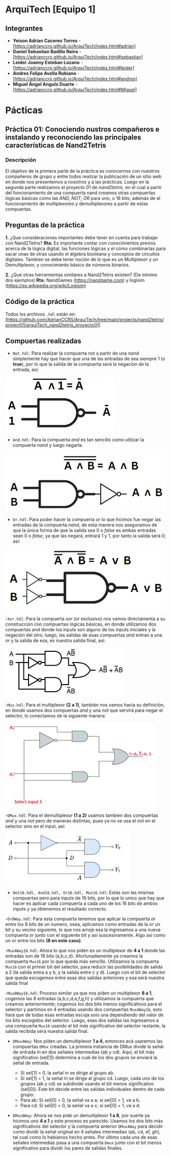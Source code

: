# ArquiTech [Equipo 1]
## Integrantes
- **Yeison Adrian Caceres Torres** - [https://adrianccrs.github.io/ArquiTech/index.html#adrian]
- **Daniel Sebastian Badillo Neira** - [https://adrianccrs.github.io/ArquiTech/index.html#sebastian]
- **Leider Joanny Esteban Lozano** - [https://adrianccrs.github.io/ArquiTech/index.html#leider]
- **Andres Felipe Avella Rubiano** - [https://adrianccrs.github.io/ArquiTech/index.html#andres]
- **Miguel Ángel Angulo Duarte** - [https://adrianccrs.github.io/ArquiTech/index.html#Miguel]

# Pácticas

## Práctica 01: Conociendo nustros compañeros e instalando y reconociendo las principales características de Nand2Tetris

### Descripción
El objetivo de la primera parte de la práctica es conocernos con nuestros compañeros de grupo y entre todos realizar la publicación de un sitio web en donde nos presentemos a nosotros y a las prácticas. Luego en la segunda parte realizamos el proyecto 01 de _nand2tetris_, en el cual a partir del funcionamiento de una compuerta nand creamos otras compuertas lógicas básicas como las _AND, NOT, OR_ para uno, o 16 bits; además de el funcionamiento de multiplexores y demultiplexores a partir de estas compuertas.

## Preguntas de la práctica
**1.** ¿Que consideraciones importantes debe tener en cuenta para trabajar con Nand2Tetris?
**Rta:** Es importante contar con conocimientos previos acerca de la lógica digital, las funciones lógicas y el cómo combinarlas para sacar unas de otras usando el álgebra booleana y conceptos de circuitos digitales. Tambien se debe tener noción de lo que es un Multiplexor y un Demultiplexor, y conocimiento básico de números binarios.

**2.** ¿Qué otras herramientas similares a Nand2Tetris existen? (De mínimo dos ejemplos)
**Rta:** NandGames (https://nandgame.com) y logisim (https://es.wikipedia.org/wiki/Logisim)

## Código de la práctica

Todos los archivos `.hdl` están en: [https://github.com/AdrianCCRS/ArquiTech/tree/main/projects/nand2tetris/project01/arquiTech_nand2tetris_proyecto01]

## Compuertas realizadas
- `Not.hdl`: Para realizar la compuerta not a partir de una _nand_ simplemente hay que hacer que una de las entradas de sea siempre 1 (o **true**), por lo que la salida de la compuerta será la negación de la entrada, así:

![compuerta not](./src/project1_img/not.png)

- `And.hdl`: Para la compuerta _and_ es tan sencillo como utilizar la compuerta _nand_ y luego negarla.

![compuerta and](./src/project1_img/and.png)

- `Or.hdl`: Para poder hacer la compuerta _or_ lo que hicimos fue negar las entradas de la compuerta _nand_, de esta manera nos aseguramos de que la única forma de que la salida sea 0 o _false_ es ambas entradas sean 0 o _false_, ya que las negará, entrará 1 y 1, por tanto la salida será 0; así:

![compuerta or](./src/project1_img/or.png)

-`Xor.hdl`: Para la compuerta _xor_ (or exclusivo) nos vamos directamenta a su construccion con compuertas lógicas básicas, en donde utilizamos dos compuertas _and_ donde los inputs son alguno de los inputs iniciales y la negación del otro; luego, las salidas de esas compuertas _and_ entran a una _or_ y la salida de esa, es nuestra salida final, así:

![compuerta xor](./src/project1_img/xor.png)

-`Mux.hdl`: Para el multiplexor **(2 a 1)**, también nos vamos hacia su definición, en donde usamos dos compuertas _and_ y una _not_ que servirá para negar el selector, lo conectamos de la siguiente manera:

![multiplexor](./src/project1_img/mux.png)

-`DMux.hdl`: Para el demultiplexor **(1 a 2)** usamos tambien dos compuertas _and_ y una _not_ pero de maneras distintas, pues ya no se usa el _not_ en el selector sino en el input, así:

![demultiplexor](./src/project1_img/dmux.png)

- `Not16.hdl, And16.hdl, Or16.hdl, Mux16.hdl`: Estas son las mismas compuertas pero para inputs de 16 bits, por lo que lo unico que hay que hacer es aplicar cada compuerta a cada uno de los 16 bits de ambos inputs y ya obtenemos el resultado correcto.

-`Or8Way.hdl`: Para esta compuerta tenemos que aplicar la compuerta _or_ entre los 8 bits de un numero, osea, aplicamos como entradas de la _or_ un bit y su vecino siguiente, lo que nos arroje esa la ingresamos a una nueva compuerta _or_ junto con el siguiente bit y así suscesivamente. Algo así como un _or_ entre los bits **(8 en este caso)**.

-`Mux4Way16.hdl`: Ahora lo que nos piden es un multiplexor de **4 a 1** donde las entradas son de 16 bits (a,b,c,d). Afortunadamente ya creamos la compuerta `Mux16` por lo que queda más sencillo. Utilizamos la compuerta `Mux16` con el primer bit del selector, para reducir las posibilidades de salida a 2 (la salida entra a y b, y la salida entre c y d). Luego con el bit de selector que queda escogemos entre esas dos salidas anteriores y esa será nuestra salida final

-`Mux8Way16.hdl`: Proceso similar ya que nos piden un multiplexor **8 a 1**, cogemos las 8 entradas (a,b,c,d,e,f,g,h) y utilizamos la compuerta que creamos anteriormente; cogemos los dos bits menos significativos para el selector y partimos en 4 entradas usando dos compuertas `Mux4Way16`, esto hará que de todas esas entradas escoja solo una dependiendo del valor de los bits escogidos del selector. Luego, esas dos salidas las ingresamos a una compuerta `Mux16` usando el bit más significativo del selector restante, la salida recibida será nuestra salida final.

- `DMux4Way`: Nos piden un demultiplexor **1 a 4**, entonces acá usaremos las compuertas `DMux` creadas. La primera instancia de DMux divide la señal de entrada in en dos señales intermedias (ab y cd). Aquí, el bit más significativo (sel[1]) determina a cuál de los dos grupos se enviará la señal de entrada.
    - Si sel[1] = 0, la señal in se dirige al grupo ab.
    - Si sel[1] = 1, la señal in se dirige al grupo cd.
Luego, cada uno de los grupos (ab y cd) se subdivide usando el bit menos significativo (sel[0]). Este bit decide entre las salidas individuales dentro de cada grupo:
    - Para ab: Si sel[0] = 0, la señal va a a; si sel[0] = 1, va a b.
    - Para cd: Si sel[0] = 0, la señal va a c; si sel[0] = 1, va a d.

- `DMux8Way`: Ahora se nos pide un demultiplexor **1 a 8**, por suerte ya hicimos uno **4 a 1** y este proceso es parecido. Usamos los dos bits más significativos del selector y la compuerta anterior `DMux4Way` para decidir como dividir la señal original en 4 señales intermedias (ab, cd, ef, gh), tal cual como lo habíamos hecho antes. Por último cada una de esas señales intermedias pasa a una compuerta `Dmux` junto con el bit menos significativo para dividir los pares de salidas finales.

